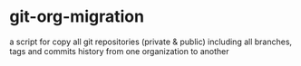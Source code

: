 # git-org-migration
a script for copy all git repositories (private &amp; public) including all branches, tags and commits history from one organization to another
